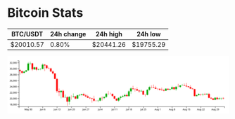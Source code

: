 # Bitcoin Stats

BTC/USDT|24h change|24h high|24h low|
|---|---|---|---|
|$20010.57|0.80%|$20441.26|$19755.29|

<img src="./chart.svg">
